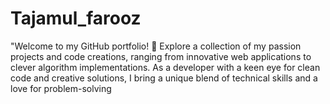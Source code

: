 # Tajamul_farooz
"Welcome to my GitHub portfolio! 🚀 Explore a collection of my passion projects and code creations, ranging from innovative web applications to clever algorithm implementations. As a developer with a keen eye for clean code and creative solutions, I bring a unique blend of technical skills and a love for problem-solving
